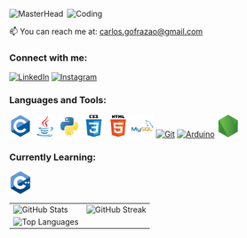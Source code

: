 
![MasterHead](https://github.com/GabrielFrazz/GabrielFrazz/assets/118780538/008dfc36-2cf9-4c14-8bc1-4df311ff0359)
<img align="right" alt="Coding" width="400" src="https://github.com/GabrielFrazz/GabrielFrazz/assets/118780538/bb0a2761-9ae1-4047-9ac3-57d61df7a29c">

📫 You can reach me at: [carlos.gofrazao@gmail.com](mailto:carlos.gofrazao@gmail.com)

### Connect with me:

[![LinkedIn](https://img.shields.io/badge/-LinkedIn-blue?style=for-the-badge&logo=linkedin)](https://linkedin.com/in/carlos-gabriel-de-oliveira-frazão-706a4625b)
[![Instagram](https://img.shields.io/badge/-Instagram-purple?style=for-the-badge&logo=instagram)](https://instagram.com/cgabriel_frazao)

### Languages and Tools:

<p align="left">
  <a href="https://www.cprogramming.com/" target="_blank"><img src="https://raw.githubusercontent.com/devicons/devicon/master/icons/c/c-original.svg" alt="C" width="40" height="40"/></a>
  <a href="https://www.java.com" target="_blank"><img src="https://raw.githubusercontent.com/devicons/devicon/master/icons/java/java-original.svg" alt="Java" width="40" height="40"/></a>
   <a href="https://www.python.org" target="_blank"><img src="https://raw.githubusercontent.com/devicons/devicon/master/icons/python/python-original.svg" alt="Python" width="40" height="40"/></a>
  <a href="https://www.w3schools.com/css/" target="_blank"><img src="https://raw.githubusercontent.com/devicons/devicon/master/icons/css3/css3-original-wordmark.svg" alt="CSS3" width="40" height="40"/></a>
  <a href="https://www.w3.org/html/" target="_blank"><img src="https://raw.githubusercontent.com/devicons/devicon/master/icons/html5/html5-original-wordmark.svg" alt="HTML5" width="40" height="40"/></a>
  <a href="https://www.mysql.com/" target="_blank"><img src="https://raw.githubusercontent.com/devicons/devicon/master/icons/mysql/mysql-original-wordmark.svg" alt="MySQL" width="40" height="40"/></a>
  <a href="https://git-scm.com/" target="_blank"><img src="https://www.vectorlogo.zone/logos/git-scm/git-scm-icon.svg" alt="Git" width="40" height="40"/></a>
  <a href="https://www.arduino.cc/" target="_blank"><img src="https://cdn.worldvectorlogo.com/logos/arduino-1.svg" alt="Arduino" width="40" height="40"/></a>
  <a href="https://nodejs.org/pt" target="_blank"><img src="https://raw.githubusercontent.com/devicons/devicon/master/icons/nodejs/nodejs-original.svg" alt="Node.js" width="40" height="40"/></a>
</p>

### Currently Learning:

<p align="left">
  <img src="https://raw.githubusercontent.com/devicons/devicon/master/icons/cplusplus/cplusplus-original.svg" alt="C++" width="40" height="40"/>
</p>


<table>
  <tr>
    <td><img src="https://github-readme-stats.vercel.app/api?username=gabrielfrazz&show_icons=true&locale=en" alt="GitHub Stats" /></td>
    <td><img src="https://github-readme-streak-stats.herokuapp.com/?user=gabrielfrazz" alt="GitHub Streak" /></td>
  </tr>
  <tr>
    <td><img src="https://github-readme-stats.vercel.app/api/top-langs/?username=gabrielfrazz&layout=compact" alt="Top Languages" /></td>
  </tr>
</table>




